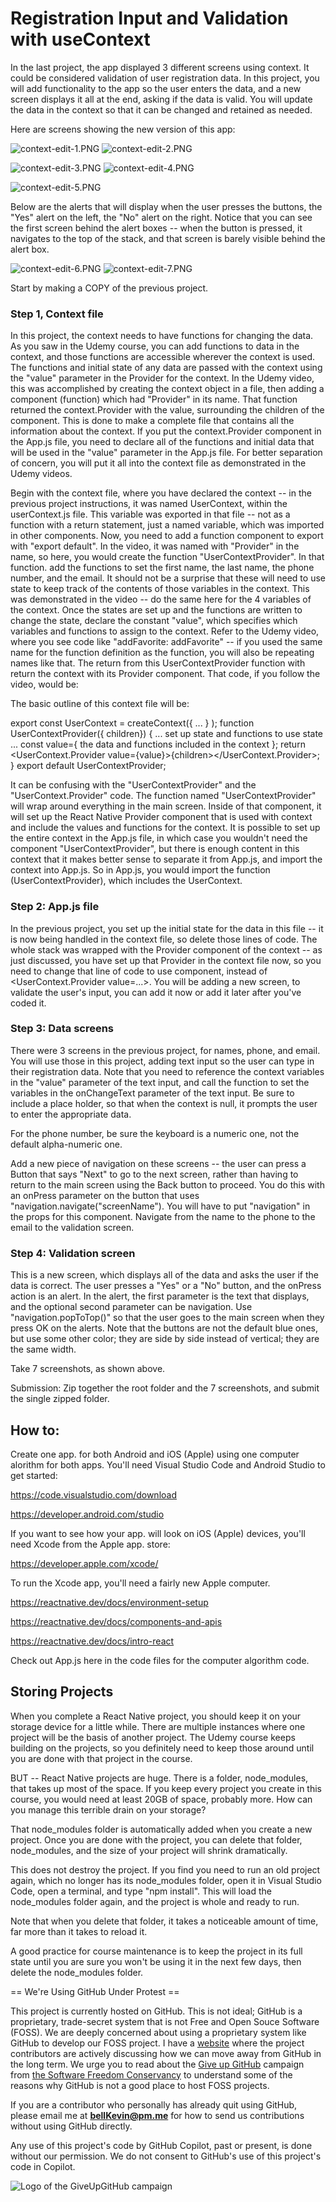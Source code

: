 # Registration Input and Validation with useContext

In the last project, the app displayed 3 different screens using context. It could be considered validation of user registration data. In this project, you will add functionality to the app so the user enters the data, and a new screen displays it all at the end, asking if the data is valid. You will update the data in the context so that it can be changed and retained as needed.

Here are screens showing the new version of this app:

![context-edit-1.PNG](https://github.com/bell-kevin/useContextRegistrationInputValidation/blob/main/readMePictures/context-edit-1.PNG)     ![context-edit-2.PNG](https://github.com/bell-kevin/useContextRegistrationInputValidation/blob/main/readMePictures/context-edit-2.PNG)

 

![context-edit-3.PNG](https://github.com/bell-kevin/useContextRegistrationInputValidation/blob/main/readMePictures/context-edit-3.PNG)     ![context-edit-4.PNG](https://github.com/bell-kevin/useContextRegistrationInputValidation/blob/main/readMePictures/context-edit-4.PNG)

 

![context-edit-5.PNG](https://github.com/bell-kevin/useContextRegistrationInputValidation/blob/main/readMePictures/context-edit-5.PNG)

Below are the alerts that will display when the user presses the buttons, the "Yes" alert on the left, the "No" alert on the right. Notice that you can see the first screen behind the alert boxes -- when the button is pressed, it navigates to the top of the stack, and that screen is barely visible behind the alert box.

![context-edit-6.PNG](https://github.com/bell-kevin/useContextRegistrationInputValidation/blob/main/readMePictures/context-edit-6.PNG)     ![context-edit-7.PNG](https://github.com/bell-kevin/useContextRegistrationInputValidation/blob/main/readMePictures/context-edit-7.PNG)

 

Start by making a COPY of the previous project.

### Step 1, Context file

In this project, the context needs to have functions for changing the data. As you saw in the Udemy course, you can add functions to data in the context, and those functions are accessible wherever the context is used. The functions and initial state of any data are passed with the context using the "value" parameter in the Provider for the context. In the Udemy video, this was accomplished by creating the context object in a file, then adding a component (function) which had "Provider" in its name. That function returned the context.Provider with the value, surrounding the children of the component. This is done to make a complete file that contains all the information about the context. If you put the context.Provider component in the App.js file, you need to declare all of the functions and initial data that will be used in the "value" parameter in the App.js file. For better separation of concern, you will put it all into the context file as demonstrated in the Udemy videos. 

Begin with the context file, where you have declared the context -- in the previous project instructions, it was named UserContext, within the userContext.js file. This variable was exported in that file -- not as a function with a return statement, just a named variable, which was imported in other components. Now, you need to add a function component to export with "export default". In the video, it was named with "Provider" in the name, so here, you would create the function "UserContextProvider". In that function. add the functions to set the first name, the last name, the phone number, and the email. It should not be a surprise that these will need to use state to keep track of the contents of those variables in the context. This was demonstrated in the video -- do the same here for the 4 variables of the context. Once the states are set up and the functions are written to change the state, declare the constant "value", which specifies which variables and functions to assign to the context. Refer to the Udemy video, where you see code like "addFavorite: addFavorite" -- if you used the same name for the function definition as the function, you will also be repeating names like that. The return from this UserContextProvider function with return the context with its Provider component. That code, if you follow the video, would be:

The basic outline of this context file will be:

   export const UserContext = createContext({ ... } );
   function UserContextProvider({ children}) { 
      ... set up state and functions to use state
      ... const value={ the data and functions included in the context };
      return <UserContext.Provider value={value}>{children></UserContext.Provider>;
   }
   export default UserContextProvider;

It can be confusing with the "UserContextProvider" and the "UserContext.Provider" code. The function named "UserContextProvider" will wrap around everything in the main screen. Inside of that component, it will set up the React Native Provider component that is used with context and include the values and functions for the context. It is possible to set up the entire context in the App.js file, in which case you wouldn't need the component "UserContextProvider", but there is enough content in this context that it makes better sense to separate it from App.js, and import the context into App.js. So in App.js, you would import the function (UserContextProvider), which includes the UserContext.

### Step 2: App.js file

In the previous project, you set up the initial state for the data in this file -- it is now being handled in the context file, so delete those lines of code. The whole stack was wrapped with the Provider component of the context -- as just discussed, you have set up that Provider in the context file now, so you need to change that line of code to use <UserContextProvider> component, instead of <UserContext.Provider value=...>. You will be adding a new screen, to validate the user's input, you can add it now or add it later after you've coded it.

### Step 3: Data screens

There were 3 screens in the previous project, for names, phone, and email. You will use those in this project, adding text input so the user can type in their registration data. Note that you need to reference the context variables in the "value" parameter of the text input, and call the function to set the variables in the onChangeText parameter of the text input. Be sure to include a place holder, so that when the context is null, it prompts the user to enter the appropriate data.

For the phone number, be sure the keyboard is a numeric one, not the default alpha-numeric one.

Add a new piece of navigation on these screens -- the user can press a Button that says "Next" to go to the next screen, rather than having to return to the main screen using the Back button to proceed. You do this with an onPress parameter on the button that uses "navigation.navigate("screenName"). You will have to put "navigation" in the props for this component. Navigate from the name to the phone to the email to the validation screen.

### Step 4: Validation screen

This is a new screen, which displays all of the data and asks the user if the data is correct. The user presses a "Yes" or a "No" button, and the onPress action is an alert. In the alert, the first parameter is the text that displays, and the optional second parameter can be navigation. Use "navigation.popToTop()" so that the user goes to the main screen when they press OK on the alerts. Note that the buttons are not the default blue ones, but use some other color; they are side by side instead of vertical; they are the same width.

 

Take 7 screenshots, as shown above.

Submission: Zip together the root folder and the 7 screenshots, and submit the single zipped folder.

## How to:

Create one app. for both Android and iOS (Apple) using one computer alorithm for both apps. You'll need Visual Studio Code and Android Studio to get started:

https://code.visualstudio.com/download

https://developer.android.com/studio

If you want to see how your app. will look on iOS (Apple) devices, you'll need Xcode from the Apple app. store:

https://developer.apple.com/xcode/

To run the Xcode app, you'll need a fairly new Apple computer.

https://reactnative.dev/docs/environment-setup

https://reactnative.dev/docs/components-and-apis

https://reactnative.dev/docs/intro-react

Check out App.js here in the code files for the computer algorithm code.

## Storing Projects

When you complete a React Native project, you should keep it on your storage device for a little while. There are multiple instances where one project will be the basis of another project. The Udemy course keeps building on the projects, so you definitely need to keep those around until you are done with that project in the course.

BUT -- React Native projects are huge. There is a folder, node_modules, that takes up most of the space. If you keep every project you create in this course, you would need at least 20GB of space, probably more. How can you manage this terrible drain on your storage?

That node_modules folder is automatically added when you create a new project. Once you are done with the project, you can delete that folder, node_modules, and the size of your project will shrink dramatically.

This does not destroy the project. If you find you need to run an old project again, which no longer has its node_modules folder, open it in Visual Studio Code, open a terminal, and type "npm install". This will load the node_modules folder again, and the project is whole and ready to run.

Note that when you delete that folder, it takes a noticeable amount of time, far more than it takes to reload it.

A good practice for course maintenance is to keep the project in its full state until you are sure you won't be using it in the next few days, then delete the node_modules folder.

== We're Using GitHub Under Protest ==

This project is currently hosted on GitHub.  This is not ideal; GitHub is a
proprietary, trade-secret system that is not Free and Open Souce Software
(FOSS).  We are deeply concerned about using a proprietary system like GitHub
to develop our FOSS project. I have a [website](https://bellKevin.me) where the
project contributors are actively discussing how we can move away from GitHub
in the long term.  We urge you to read about the [Give up GitHub](https://GiveUpGitHub.org) campaign 
from [the Software Freedom Conservancy](https://sfconservancy.org) to understand some of the reasons why GitHub is not 
a good place to host FOSS projects.

If you are a contributor who personally has already quit using GitHub, please
email me at **bellKevin@pm.me** for how to send us contributions without
using GitHub directly.

Any use of this project's code by GitHub Copilot, past or present, is done
without our permission.  We do not consent to GitHub's use of this project's
code in Copilot.

![Logo of the GiveUpGitHub campaign](https://sfconservancy.org/img/GiveUpGitHub.png)

